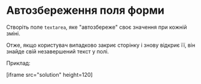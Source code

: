 
# Автозбереження поля форми

Створіть поле `textarea`, яке "автозбереже" своє значення при кожній зміні.

Отже, якщо користувач випадково закриє сторінку і знову відкриє її, він знайде свій незавершений текст у полі.

Приклад:

[iframe src="solution" height=120]
